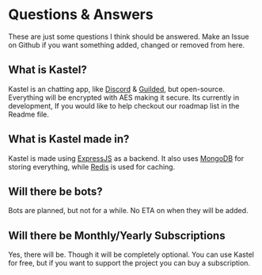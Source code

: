 # Questions & Answers
These are just some questions I think should be answered. Make an Issue on Github if you want something added, changed or removed from here.

## What is Kastel?

Kastel is an chatting app, like <a href="https://discord.com">Discord</a> & <a href="https://guilded.gg">Guilded</a>, but open-source. Everything will be encrypted with AES making it secure. Its currently in development, If you would like to help checkout our roadmap list in the Readme file.

## What is Kastel made in?

Kastel is made using <a href="https://expressjs.com">ExpressJS</a> as a backend. It also uses <a href="https://mongodb.com.com">MongoDB</a> for storing everything, while <a href="https://redis.io">Redis</a> is used for caching.

## Will there be bots?

Bots are planned, but not for a while. No ETA on when they will be added.

## Will there be Monthly/Yearly Subscriptions

Yes, there will be. Though it will be completely optional. You can use Kastel for free, but if you want to support the project you can buy a subscription.